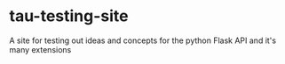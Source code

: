 # tau-testing-site
A site for testing out ideas and concepts for the python Flask API and it's many extensions

